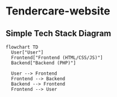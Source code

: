 # Tendercare-website

## Simple Tech Stack Diagram

```mermaid
flowchart TD
  User["User"]
  Frontend["Frontend (HTML/CSS/JS)"]
  Backend["Backend (PHP)"]

  User --> Frontend
  Frontend --> Backend
  Backend --> Frontend
  Frontend --> User
```
